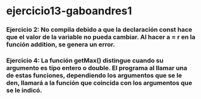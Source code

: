 # ejercicio13-gaboandres1

### Ejercicio 2: No compila debido a que la declaración const hace que el valor de la variable no pueda cambiar. Al hacer a = r en la función addition, se genera un error.

### Ejercicio 4: La función getMax() distingue cuando su argumento es tipo entero o double. El programa al llamar una de estas funciones, dependiendo los argumentos que se le den, llamará a la función que coincida con los argumentos que se le indicó.